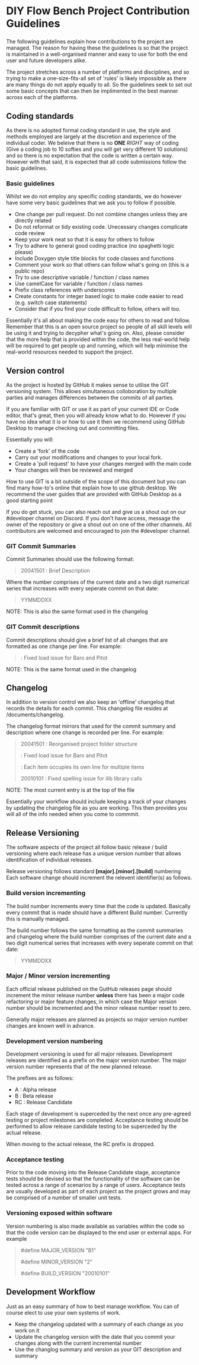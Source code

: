 # DIY Flow Bench Project Contribution Guidelines

###

The following guidelines explain how contributions to the project are managed. The reason for having these the guidelines is so that the project is maintained in a well-organised manner and easy to use for both the end user and future developers alike.

The project stretches across a number of platforms and disciplines, and so trying to make a one-size-fits-all set of 'rules' is likely impossible as there are many things do not apply equally to all. So the guidelines seek to set out some basic concepts that can then be implimented in the best manner across each of the platforms.


## Coding standards

As there is no adopted formal coding standard in use, the style and methods employed are largely at the discretion and experience of the individual coder. We beleive that there is no **ONE** _RIGHT_ way of coding (Give a coding job to 10 softies and you will get very different 10 solutions) and so there is no expectation that the code is written a certain way. However with that said, it is expected that all code submissions follow the basic guidelines.


### Basic guidelines

Whilst we do not employ any specific coding standards, we do however have some very basic guidelines that we ask you to follow if possible.

- One change per pull request. Do not combine changes unless they are directly related
- Do not reformat or tidy existing code. Unecessary changes complicate code review
- Keep your work neat so that it is easy for others to follow
- Try to adhere to general good coding practice (no spaghetti logic please)
- Include Doxygen style title blocks for code classes and functions
- Comment your work so that others can follow what's going on (this is a public repo)
- Try to use descriptive variable / function / class names
- Use camelCase for variable / function / class names
- Prefix class references with underscores
- Create constants for integer based logic to make code easier to read (e.g. switch case statements)
- Consider that if you find your code difficult to follow, others will too.


Essentially it's all about making the code easy for others to read and follow. Remember that this is an open source project so people of all skill levels will be using it and trying to decypher what's going on. Also, please consider that the more help that is provided within the code, the less real-world help will be required to get people up and running, which will help minimise the real-world resources needed to support the project.


## Version control

As the project is hosted by GitHub it makes sense to utilise the GIT versioning system. This allows simultaneous colloboration by multiple parties and manages differences between the commits of all parties. 

If you are familiar with GIT or use it as part of your current IDE or Code editor, that's great, then you will already know what to do. However if you have no idea what it is or how to use it then we recommend using GitHub Desktop to manage checking out and committing files. 

Essentially you will: 

- Create a 'fork' of the code
- Carry out your modifications and changes to your local fork.
- Create a 'pull request' to have your changes merged with the main code
- Your changes will then be reviewed and merged


How to use GIT is a bit outside of the scope of this document but you can find many how-to's online that explain how to use github desktop. We recommend the user guides that are provided with GitHub Desktop as a good starting point 

If you do get stuck, you can also reach out and give us a shout out on our #developer channel on Discord. If you don't have access, message the owner of the repository or give a shout out on one of the other channels. All contributors are welcomed and encouraged to join the #developer channel.


### GIT Commit Summaries 

Commit Summaries should use the following format:

>20041501 : Brief Description

Where the number comprises of the current date and a two digit numerical series that increases with every seperate commit on that date:

>YYMMDDXX

NOTE: This is also the same format used in the changelog


### GIT Commit descriptions

Commit descriptions should give a brief list of all changes that are formatted as one change per line. For example:

> : Fixed load issue for Baro and Pitot 

NOTE: This is the same format used in the changelog



## Changelog

In addition to version control we also keep an 'offline' changelog that records the details for each commit. This changelog file resides at /documents/changelog.

The changelog format mirrors that used for the commit summary and description where one change is recorded per line. For example:

>20041501  : Reorganised project folder structure
>
>: Fixed load issue for Baro and Pitot
>
>: Each item occupies its own line for multiple items
>
>20010101  : Fixed spelling issue for ilib library calls

NOTE: The most current entry is at the top of the file

Essentially your workflow should include keeping a track of your changes by updating the changelog file as you are working. This then provides you will all of the info needed when you come to commmit.


## Release Versioning

The software aspects of the project all follow basic release / build versioning where each release has a unique version number that allows identification of individual releases.

Release versioning follows standard **[major].[minor].[build]** numbering Each software change should increment the relevent identifier(s) as follows.


### Build version incrementing 

The build number increments every time that the code is updated. Basically every commit that is made should have a different Build number. Currently this is manually managed.

The build number follows the same formatting as the commit summaries and changelog where the build number comprises of the current date and a two digit numerical series that increases with every seperate commit on that date:

>YYMMDDXX


### Major / Minor version incrementing

Each official release published on the GutHub releases page should increment the minor release number **unless** there has been a major code refactoring or major feature changes, in which case the Major version number should be incremented and the minor release number reset to zero.

Generally major releases are planned as projects so major version number changes are known well in advance.


### Development version numbering

Development versioning is used for all major releases. Development releases are identified as a prefix on the major version number. The major version number represents that of the new planned release.

The prefixes are as follows:

- A : Alpha release
- B : Beta release
- RC : Release Candidate

Each stage of development is superceded by the next once any pre-agreed testing or project milestones are completed. Acceptance testing should be performed to allow release candidate testing to be superceded by the actual release.

When moving to the actual release, the RC prefix is dropped.


### Acceptance testing

Prior to the code moving into the Release Candidate stage, acceptance tests should be devised so that the functionality of the software can be tested across a range of scenarios by a range of users. Acceptance tests are usually developed as part of each project as the project grows and may be comprised of a number of smaller unit tests.


### Versioning exposed within software

Version numbering is also made available as variables within the code so that the code version can be displayed to the end user or external apps. For example

>#define MAJOR_VERSION "B1"
>
>#define MINOR_VERSION "2"
>
>#define BUILD_VERSION "20010101"


## Development Workflow

Just as an easy summary of how to best manage workflow. You can of course elect to use your own systems of work.

- Keep the changelog updated with a summary of each change as you work on it
- Update the changelog version with the date that you commit your changes along with the current incremental number
- Use the changlog summary and version as your GIT description and summary
